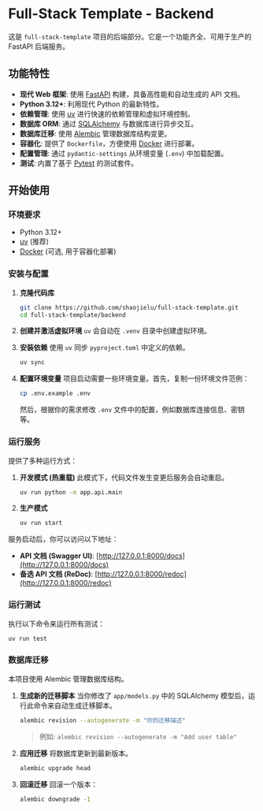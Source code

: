 # Full-Stack Template - Backend

这是 `full-stack-template` 项目的后端部分。它是一个功能齐全、可用于生产的 FastAPI 后端服务。

## 功能特性

- **现代 Web 框架**: 使用 [FastAPI](https://fastapi.tiangolo.com/) 构建，具备高性能和自动生成的 API 文档。
- **Python 3.12+**: 利用现代 Python 的最新特性。
- **依赖管理**: 使用 [uv](https://github.com/astral-sh/uv) 进行快速的依赖管理和虚拟环境控制。
- **数据库 ORM**: 通过 [SQLAlchemy](https://www.sqlalchemy.org/) 与数据库进行异步交互。
- **数据库迁移**: 使用 [Alembic](https://alembic.sqlalchemy.org/en/latest/) 管理数据库结构变更。
- **容器化**: 提供了 `Dockerfile`，方便使用 [Docker](https://www.docker.com/) 进行部署。
- **配置管理**: 通过 `pydantic-settings` 从环境变量 (`.env`) 中加载配置。
- **测试**: 内置了基于 [Pytest](https://docs.pytest.org/en/latest/) 的测试套件。

## 开始使用

### 环境要求

- Python 3.12+
- [uv](https://github.com/astral-sh/uv) (推荐)
- [Docker](https://www.docker.com/) (可选, 用于容器化部署)

### 安装与配置

1.  **克隆代码库**
    ```bash
    git clone https://github.com/shaojielu/full-stack-template.git
    cd full-stack-template/backend
    ```

2.  **创建并激活虚拟环境**
    `uv` 会自动在 `.venv` 目录中创建虚拟环境。

3.  **安装依赖**
    使用 `uv` 同步 `pyproject.toml` 中定义的依赖。
    ```bash
    uv sync
    ```

4.  **配置环境变量**
    项目启动需要一些环境变量。首先，复制一份环境文件范例：
    ```bash
    cp .env.example .env
    ```
    然后，根据你的需求修改 `.env` 文件中的配置，例如数据库连接信息、密钥等。

### 运行服务

提供了多种运行方式：

1.  **开发模式 (热重载)**
    此模式下，代码文件发生变更后服务会自动重启。
    ```bash
    uv run python -m app.api.main 
    ```

2.  **生产模式**
    ```bash
    uv run start
    ```

服务启动后，你可以访问以下地址：
- **API 文档 (Swagger UI)**: [http://127.0.0.1:8000/docs](http://127.0.0.1:8000/docs)
- **备选 API 文档 (ReDoc)**: [http://127.0.0.1:8000/redoc](http://127.0.0.1:8000/redoc)

### 运行测试

执行以下命令来运行所有测试：
```bash
uv run test
```

### 数据库迁移

本项目使用 Alembic 管理数据库结构。

1.  **生成新的迁移脚本**
    当你修改了 `app/models.py` 中的 SQLAlchemy 模型后，运行此命令来自动生成迁移脚本。
    ```bash
    alembic revision --autogenerate -m "你的迁移描述"
    ```
    > 例如: `alembic revision --autogenerate -m "Add user table"`

2.  **应用迁移**
    将数据库更新到最新版本。
    ```bash
    alembic upgrade head
    ```

3.  **回滚迁移**
    回滚一个版本：
    ```bash
    alembic downgrade -1
    ```
